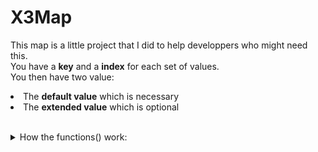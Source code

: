 # X3Map
This map is a little project that I did to help developpers who might need this.
<br>
You have a **key** and a **index** for each set of values.
<br>
You then have two value:
<br><li>
The **default value** which is necessary
<br><li>
The **extended value** which is optional
<br><br>
<details><summary>How the functions() work:</summary>
<details><summary>The set function</summary>
<p>
<br>
To set the values the program will ask you for the <b>key</b>, the <b>defaultValue</b> and the <b>extendedValue</b>
<br><br>
It will then add them to their respective ArrayLists.
</p>
</details>

<details><summary>The get function</summary>
<p>
<br>
To get the values the program asks you for the <b>key</b> or the <b>index</b>:
<li>
If you give it the <b>key</b> it will look in the key's ArrayList and search for its <b>index</b>.
<br><li>
If you give it the <b>index</b> it will go to the next step automaticly.
<br><br>
With the <b>index</b> it will go through the two ArrayLists of the <b>values</b> and find the <b>values</b> located in said <b>index</b>.
</p>
</details>
<details><summary>The rem function</summary>
<p>
<br>
To remove a <b>set</b> from the <b>map</b>.
<br><br>
It will use the ArrayList function .remove() on each ArrayLists.
</p>
</details>
<details><summary>The mov function</summary>
<p>
<br>
To move the <b>set</b> to another <b>index</b>.
<br><br>
It will add the <b>set</b> to another <b>index</b> and delete the <b>set</b> in the old one.
</p>
</details>
<details><summary>The ind function</summary>
<p>
<br>
To retrieve the <b>index</b> of a <b>set</b>.
<br><br>
It will use the ArrayList function .indexOf() to get the <b>index</b> of said <b>set</b>.
</p>
</details>
<details><summary>The cls function</summary>
<p>
<br>
To clear the <b>map</b>.
<br><br>
It sets all ArrayLists to null.
</p>
</details>


</details>
